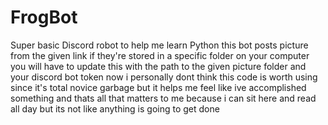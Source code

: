# FrogBot
Super basic Discord robot to help me learn Python
this bot posts picture from the given link if they're stored in a specific folder on your computer
you will have to update this with the path to the given picture folder and your discord bot token
now i personally dont think this code is worth using since it's total novice garbage but it helps me feel like ive accomplished something
and thats all that matters to me because i can sit here and read all day but its not like anything is going to get done
